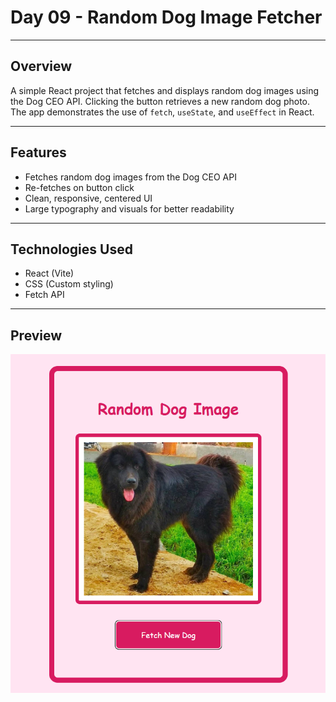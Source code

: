 # Day 09 - Random Dog Image Fetcher

---

## Overview
A simple React project that fetches and displays random dog images using the Dog CEO API. Clicking the button retrieves a new random dog photo. The app demonstrates the use of `fetch`, `useState`, and `useEffect` in React.

---

## Features
- Fetches random dog images from the Dog CEO API
- Re-fetches on button click
- Clean, responsive, centered UI
- Large typography and visuals for better readability

---

## Technologies Used
- React (Vite)
- CSS (Custom styling)
- Fetch API

---

## Preview
![alt text](image.png)